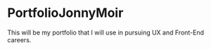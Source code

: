 # PortfolioJonnyMoir
This will be my portfolio that I will use in pursuing UX and Front-End careers.
